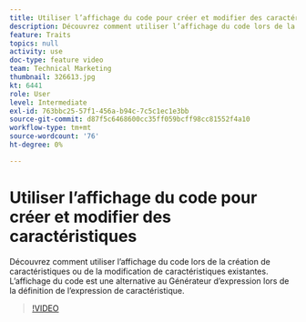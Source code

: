 ```yaml
---
title: Utiliser l’affichage du code pour créer et modifier des caractéristiques
description: Découvrez comment utiliser l’affichage du code lors de la création de caractéristiques ou de la modification de caractéristiques existantes. L’affichage du code est une alternative au Générateur d’expression lors de la définition de l’expression de caractéristique.
feature: Traits
topics: null
activity: use
doc-type: feature video
team: Technical Marketing
thumbnail: 326613.jpg
kt: 6441
role: User
level: Intermediate
exl-id: 763bbc25-57f1-456a-b94c-7c5c1ec1e3bb
source-git-commit: d87f5c6468600cc35ff059bcff98cc81552f4a10
workflow-type: tm+mt
source-wordcount: '76'
ht-degree: 0%

---
```


# Utiliser l’affichage du code pour créer et modifier des caractéristiques

Découvrez comment utiliser l’affichage du code lors de la création de caractéristiques ou de la modification de caractéristiques existantes. L’affichage du code est une alternative au Générateur d’expression lors de la définition de l’expression de caractéristique.

>[!VIDEO](https://video.tv.adobe.com/v/326613/?quality=12&learn=on)
